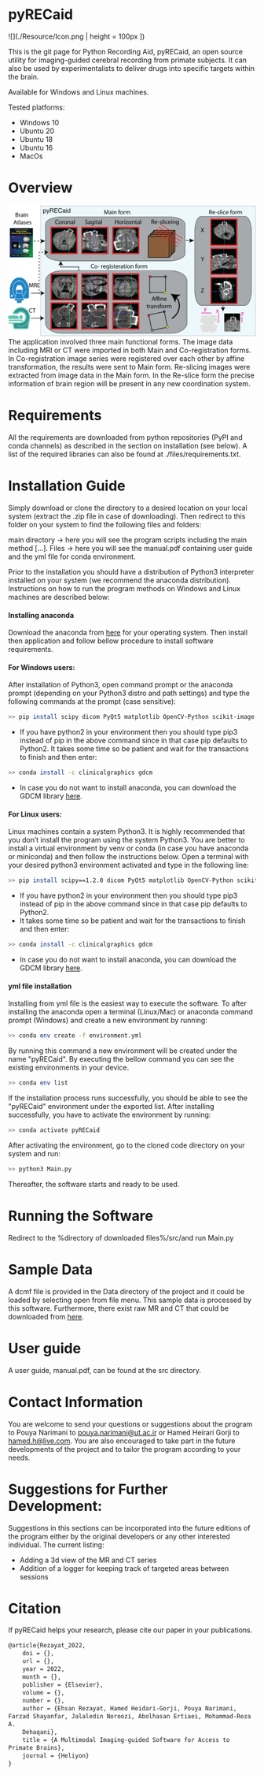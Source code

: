 

# pyRECaid

![](./Resource/Icon.png | height = 100px ])

This is the git page for Python Recording Aid, pyRECaid, an open source utility for imaging-guided cerebral recording from primate subjects. It can also be used by experimentalists to deliver drugs into specific targets within the brain.

Available for Windows and Linux machines.

Tested platforms:
- Windows 10
- Ubuntu 20
- Ubuntu 18
- Ubuntu 16
- MacOs

# Overview
![](./Resource/image1.png)
The application involved three main functional forms. The image data including MRI or CT were imported in both Main and Co-registration forms. In Co-registration image series were registered over each other by affine transformation, the results were sent to Main form. Re-slicing images were extracted from image data in the Main form. In the Re-slice form the precise information of brain region will be present in any new coordination system.

# Requirements
All the requirements are downloaded from python repositories (PyPI and conda channels) as described in the section on installation (see below). A list of the required libraries can also be found at ./files/requirements.txt.

# Installation Guide
Simply download or clone the directory to a desired location on your local system (extract the .zip file in case of downloading). Then redirect to this folder on your system to find the following files and folders:

main directory → here you will see the program scripts including the main method […].
Files → here you will see the manual.pdf containing user guide and the yml file for conda environment.

Prior to the installation you should have a distribution of Python3 interpreter installed on your system (we recommend the anaconda distribution). Instructions on how to run the program methods on Windows and Linux machines are described below:

#### Installing anaconda
Download the anaconda from [here](https://www.anaconda.com/products/individual) for your operating system. Then install then application and follow bellow procedure to install software requirements.
 
#### For Windows users:
After installation of Python3, open command prompt or the anaconda prompt (depending on your Python3 distro and path settings) and type the following commands at the prompt (case sensitive):
```sh
>> pip install scipy dicom PyQt5 matplotlib OpenCV-Python scikit-image transforms3d dill nibabel torch torchvision torchaudio
```

-	If you have python2 in your environment then you should type pip3 instead of pip in the above command since in that case pip defaults to Python2. 
It takes some time so be patient and wait for the transactions to finish and then enter:
```sh
>> conda install -c clinicalgraphics gdcm
```
-	In case you do not want to install anaconda, you can download the GDCM library [here](https://sourceforge.net/p/gdcm/gdcm/).

#### For Linux users:
Linux machines contain a system Python3. It is highly recommended that you don’t install the program using the system Python3. You are better to install a virtual environment by venv or conda (in case you have anaconda or miniconda) and then follow the instructions below.
Open a terminal with your desired python3 environment activated and type in the following line:
```sh
>> pip install scipy==1.2.0 dicom PyQt5 matplotlib OpenCV-Python scikit-image transforms3d dill nibabel torch==1.10.2+cpu torchvision==0.11.3+cpu torchaudio==0.10.2+cpu -f https://download.pytorch.org/whl/cpu/torch_stable.html
```
-	If you have python2 in your environment then you should type pip3 instead of pip in the above command since in that case pip defaults to Python2. 
-	It takes some time so be patient and wait for the transactions to finish and then enter:
```sh
>> conda install -c clinicalgraphics gdcm
```
-	In case you do not want to install anaconda, you can download the GDCM library [here](https://sourceforge.net/p/gdcm/gdcm/).

#### yml file installation
Installing from yml file is the easiest way to execute the software. To after installing the anaconda open a terminal (Linux/Mac) or anaconda command prompt (Windows) and create a new environment by running:
```sh
>> conda env create -f environment.yml
```
By running this command a new environment will be created under the name "pyRECaid". By executing the bellow command you can see the existing environments in your device.
```sh
>> conda env list
```
If the installation process runs successfully, you should be able to see the "pyRECaid" environment under the exported list.  After installing successfully, you have to activate the environment by running:
```sh
>> conda activate pyRECaid
```
After activating the environment, go to the cloned code directory on your system and run:
```sh
>> python3 Main.py
```
Thereafter, the software starts and ready to be used.


# Running the Software
Redirect to the %directory of downloaded files%/src/and run Main.py

# Sample Data
A dcmf file is provided in the Data directory of the project and it could be loaded by selecting open from file menu. This sample data is processed by this software. Furthermore, there exist raw MR and CT that could be downloaded from [here](https://drive.google.com/file/d/1HtTGseKm5HR0GKWeYhZnaZP4V2fxQOVe/view?usp=sharing).

# User guide
A user guide, manual.pdf, can be found at the src directory.

# Contact Information
You are welcome to send your questions or suggestions about the program to Pouya Narimani to pouya.narimani@ut.ac.ir or Hamed Heirari Gorji to hamed.h@live.com. You are also encouraged to take part in the future developments of the project and to tailor the program according to your needs.

# Suggestions for Further Development:
Suggestions in this sections can be incorporated into the future editions of the program either by the original developers or any other interested individual. The current listing:
-	Adding a 3d view of the MR and CT series
-	Addition of a logger for keeping track of targeted areas between sessions

# Citation
If pyRECaid helps your research, please cite our paper in your publications.

```
@article{Rezayat_2022,
	doi = {},
	url = {},
	year = 2022,
	month = {},
	publisher = {Elsevier},
	volume = {},
	number = {},
	author = {Ehsan Rezayat, Hamed Heidari-Gorji, Pouya Narimani, Farzad Shayanfar, Jalaledin Noroozi, Abolhasan Ertiaei, Mohammad-Reza A.
	Dehaqani},
	title = {A Multimodal Imaging-guided Software for Access to Primate Brains},
	journal = {Heliyon}
}
```
